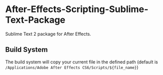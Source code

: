 After-Effects-Scripting-Sublime-Text-Package
============================================

Sublime Text 2 package for After Effects.

## Build System
The build system will copy your current file in the defined path (default is `/Applications/Adobe After Effects CS6/Scripts/${file_name}`)